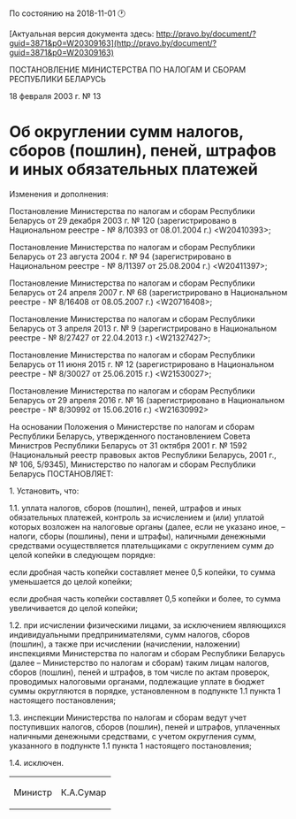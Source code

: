 По состоянию на 2018-11-01 &#x1F550;

[Актуальная версия документа здесь: http://pravo.by/document/?guid=3871&p0=W20309163](http://pravo.by/document/?guid=3871&p0=W20309163)

<p>ПОСТАНОВЛЕНИЕ МИНИСТЕРСТВА ПО НАЛОГАМ И СБОРАМ РЕСПУБЛИКИ БЕЛАРУСЬ</p>
<p>18 февраля 2003 г. № 13</p>
<h1>Об округлении сумм налогов, сборов (пошлин), пеней, штрафов и иных обязательных платежей</h1>
<p>Изменения и дополнения:</p>
<p>Постановление Министерства по налогам и сборам Республики Беларусь от 29 декабря 2003 г. № 120 (зарегистрировано в Национальном реестре - № 8/10393 от 08.01.2004 г.) &lt;W20410393&gt;;</p>
<p>Постановление Министерства по налогам и сборам Республики Беларусь от 23 августа 2004 г. № 94 (зарегистрировано в Национальном реестре - № 8/11397 от 25.08.2004 г.) &lt;W20411397&gt;;</p>
<p>Постановление Министерства по налогам и сборам Республики Беларусь от 24 апреля 2007 г. № 68 (зарегистрировано в Национальном реестре - № 8/16408 от 08.05.2007 г.) &lt;W20716408&gt;;</p>
<p>Постановление Министерства по налогам и сборам Республики Беларусь от 3 апреля 2013 г. № 9 (зарегистрировано в Национальном реестре - № 8/27427 от 22.04.2013 г.) &lt;W21327427&gt;;</p>
<p>Постановление Министерства по налогам и сборам Республики Беларусь от 11 июня 2015 г. № 12 (зарегистрировано в Национальном реестре - № 8/30027 от 25.06.2015 г.) &lt;W21530027&gt;;</p>
<p>Постановление Министерства по налогам и сборам Республики Беларусь от 29 апреля 2016 г. № 16 (зарегистрировано в Национальном реестре - № 8/30992 от 15.06.2016 г.) &lt;W21630992&gt;</p>
<p></p>
<p>На основании Положения о Министерстве по налогам и сборам Республики Беларусь, утвержденного постановлением Совета Министров Республики Беларусь от 31 октября 2001 г. № 1592 (Национальный реестр правовых актов Республики Беларусь, 2001 г., № 106, 5/9345), Министерство по налогам и сборам Республики Беларусь ПОСТАНОВЛЯЕТ:</p>
<p>1. Установить, что:</p>
<p>1.1. уплата налогов, сборов (пошлин), пеней, штрафов и иных обязательных платежей, контроль за исчислением и (или) уплатой которых возложен на налоговые органы (далее, если не указано иное, – налоги, сборы (пошлины), пени и штрафы), наличными денежными средствами осуществляется плательщиками с округлением сумм до целой копейки в следующем порядке:</p>
<p>если дробная часть копейки составляет менее 0,5 копейки, то сумма уменьшается до целой копейки;</p>
<p>если дробная часть копейки составляет 0,5 копейки и более, то сумма увеличивается до целой копейки;</p>
<p>1.2. при исчислении физическими лицами, за исключением являющихся индивидуальными предпринимателями, сумм налогов, сборов (пошлин), а также при исчислении (начислении, наложении) инспекциями Министерства по налогам и сборам Республики Беларусь (далее – Министерство по налогам и сборам) таким лицам налогов, сборов (пошлин), пеней и штрафов, в том числе по актам проверок, проводимых налоговыми органами, подлежащие уплате в бюджет суммы округляются в порядке, установленном в подпункте 1.1 пункта 1 настоящего постановления;</p>
<p>1.3. инспекции Министерства по налогам и сборам ведут учет поступивших налогов, сборов (пошлин), пеней и штрафов, уплаченных наличными денежными средствами, с учетом округления сумм, указанного в подпункте 1.1 пункта 1 настоящего постановления;</p>
<p>1.4. исключен.</p>
<p></p>
<table><tr>
<td><p>Министр</p></td>
<td><p>К.А.Сумар</p></td>
</tr></table>
<p></p>